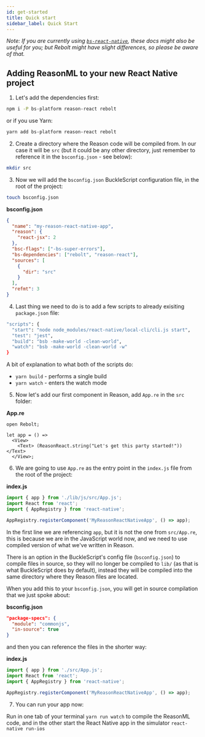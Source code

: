```yaml
---
id: get-started
title: Quick start
sidebar_label: Quick Start
---
```


_Note: If you are currently using [`bs-react-native`](https://github.com/reasonml-community/bs-react-native), these docs might also be useful for you; but Rebolt might have slight differences, so please be aware of that._

## Adding ReasonML to your new React Native project

1.  Let's add the dependencies first:

```sh
npm i -P bs-platform reason-react rebolt
```

or if you use Yarn:

```sh
yarn add bs-platform reason-react rebolt
```

2.  Create a directory where the Reason code will be compiled from. In our case it will be `src` (but it could be any other directory, just remember to reference it in the `bsconfig.json` - see below):

```sh
mkdir src
```

3.  Now we will add the `bsconfig.json` BuckleScript configuration file, in the root of the project:

```sh
touch bsconfig.json
```

**bsconfig.json**

```json
{
  "name": "my-reason-react-native-app",
  "reason": {
    "react-jsx": 2
  },
  "bsc-flags": ["-bs-super-errors"],
  "bs-dependencies": ["rebolt", "reason-react"],
  "sources": [
    {
      "dir": "src"
    }
  ],
  "refmt": 3
}
```

4.  Last thing we need to do is to add a few scripts to already exisiting `package.json` file:

```sh
"scripts": {
  "start": "node node_modules/react-native/local-cli/cli.js start",
  "test": "jest",
  "build": "bsb -make-world -clean-world",
  "watch": "bsb -make-world -clean-world -w"
}
```

A bit of explanation to what both of the scripts do:

- `yarn build` - performs a single build
- `yarn watch` - enters the watch mode

5.  Now let's add our first component in Reason, add `App.re` in the `src` folder:

**App.re**

```reason
open Rebolt;

let app = () =>
  <View>
    <Text> (ReasonReact.string("Let's get this party started!")) </Text>
  </View>;
```

6.  We are going to use `App.re` as the entry point in the `index.js` file from the root of the project:

**index.js**

```js
import { app } from './lib/js/src/App.js';
import React from 'react';
import { AppRegistry } from 'react-native';

AppRegistry.registerComponent('MyReasonReactNativeApp', () => app);
```

In the first line we are referencing `app`, but it is not the one from `src/App.re`, this is because we are in the JavaScript world now, and we need to use compiled version of what we've written in Reason.

There is an option in the BuckleScript's config file (`bsconfig.json`) to compile files in source, so they will no longer be compiled to `lib/` (as that is what BuckleScript does by default), instead they will be compiled into the same directory where they Reason files are located.

When you add this to your `bsconfig.json`, you will get in source compilation that we just spoke about:

**bsconfig.json**

```json
"package-specs": {
  "module": "commonjs",
  "in-source": true
}
```

and then you can reference the files in the shorter way:

**index.js**

```js
import { app } from './src/App.js';
import React from 'react';
import { AppRegistry } from 'react-native';

AppRegistry.registerComponent('MyReasonReactNativeApp', () => app);
```

7. You can run your app now:

Run in one tab of your terminal `yarn run watch` to compile the ReasonML code,
and in the other start the React Native app in the simulator `react-native run-ios`

